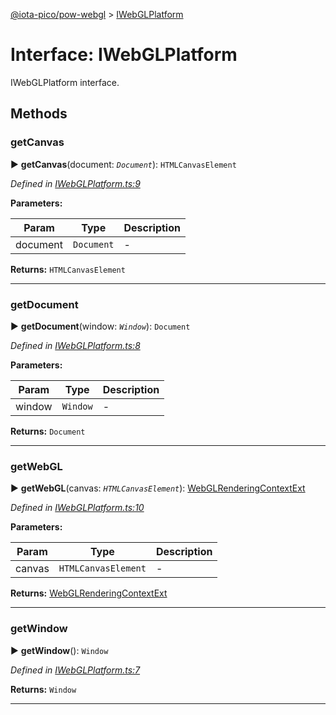 [@iota-pico/pow-webgl](../README.md) > [IWebGLPlatform](../interfaces/iwebglplatform.md)



# Interface: IWebGLPlatform


IWebGLPlatform interface.


## Methods
<a id="getcanvas"></a>

###  getCanvas

► **getCanvas**(document: *`Document`*): `HTMLCanvasElement`



*Defined in [IWebGLPlatform.ts:9](https://github.com/iotaeco/iota-pico-pow-webgl/blob/300e5ad/src/IWebGLPlatform.ts#L9)*



**Parameters:**

| Param | Type | Description |
| ------ | ------ | ------ |
| document | `Document`   |  - |





**Returns:** `HTMLCanvasElement`





___

<a id="getdocument"></a>

###  getDocument

► **getDocument**(window: *`Window`*): `Document`



*Defined in [IWebGLPlatform.ts:8](https://github.com/iotaeco/iota-pico-pow-webgl/blob/300e5ad/src/IWebGLPlatform.ts#L8)*



**Parameters:**

| Param | Type | Description |
| ------ | ------ | ------ |
| window | `Window`   |  - |





**Returns:** `Document`





___

<a id="getwebgl"></a>

###  getWebGL

► **getWebGL**(canvas: *`HTMLCanvasElement`*): [WebGLRenderingContextExt](webglrenderingcontextext.md)



*Defined in [IWebGLPlatform.ts:10](https://github.com/iotaeco/iota-pico-pow-webgl/blob/300e5ad/src/IWebGLPlatform.ts#L10)*



**Parameters:**

| Param | Type | Description |
| ------ | ------ | ------ |
| canvas | `HTMLCanvasElement`   |  - |





**Returns:** [WebGLRenderingContextExt](webglrenderingcontextext.md)





___

<a id="getwindow"></a>

###  getWindow

► **getWindow**(): `Window`



*Defined in [IWebGLPlatform.ts:7](https://github.com/iotaeco/iota-pico-pow-webgl/blob/300e5ad/src/IWebGLPlatform.ts#L7)*





**Returns:** `Window`





___


